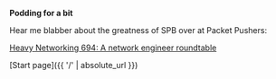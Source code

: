 **Podding for a bit**

Hear me blabber about the greatness of SPB over at Packet Pushers:

[Heavy Networking 694: A network engineer roundtable](https://packetpushers.net/podcasts/heavy-networking/hn694-a-network-engineering-roundtable/)

[Start page]({{ '/' | absolute_url }})

